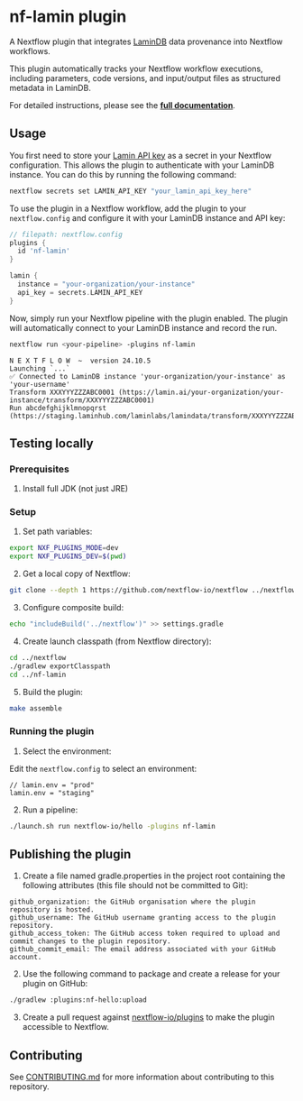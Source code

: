 # nf-lamin plugin

A Nextflow plugin that integrates [LaminDB](https://github.com/laminlabs/lamindb) data provenance into Nextflow workflows.

This plugin automatically tracks your Nextflow workflow executions, including parameters, code versions, and input/output files as structured metadata in LaminDB.

For detailed instructions, please see the [**full documentation**](https://docs.lamin.ai/nextflow).

## Usage

You first need to store your [Lamin API key](https://lamin.ai/settings) as a secret in your Nextflow configuration.
This allows the plugin to authenticate with your LaminDB instance.
You can do this by running the following command:

```bash
nextflow secrets set LAMIN_API_KEY "your_lamin_api_key_here"
```

To use the plugin in a Nextflow workflow, add the plugin to your `nextflow.config` and configure it with your LaminDB instance and API key:

```groovy
// filepath: nextflow.config
plugins {
  id 'nf-lamin'
}

lamin {
  instance = "your-organization/your-instance"
  api_key = secrets.LAMIN_API_KEY
}
```

Now, simply run your Nextflow pipeline with the plugin enabled.
The plugin will automatically connect to your LaminDB instance and record the run.

```bash
nextflow run <your-pipeline> -plugins nf-lamin
```

    N E X T F L O W  ~  version 24.10.5
    Launching `...`
    ✅ Connected to LaminDB instance 'your-organization/your-instance' as 'your-username'
    Transform XXXYYYZZZABC0001 (https://lamin.ai/your-organization/your-instance/transform/XXXYYYZZZABC0001)
    Run abcdefghijklmnopqrst (https://staging.laminhub.com/laminlabs/lamindata/transform/XXXYYYZZZABC0001/abcdefghijklmnopqrst)

## Testing locally

### Prerequisites

1. Install full JDK (not just JRE)

### Setup

1. Set path variables:

```bash
export NXF_PLUGINS_MODE=dev
export NXF_PLUGINS_DEV=$(pwd)
```

2. Get a local copy of Nextflow:

```bash
git clone --depth 1 https://github.com/nextflow-io/nextflow ../nextflow
```

3. Configure composite build:

```bash
echo "includeBuild('../nextflow')" >> settings.gradle
```

4. Create launch classpath (from Nextflow directory):

```bash
cd ../nextflow
./gradlew exportClasspath
cd ../nf-lamin
```

5. Build the plugin:

```bash
make assemble
```

### Running the plugin

1. Select the environment:

Edit the `nextflow.config` to select an environment:

```
// lamin.env = "prod"
lamin.env = "staging"
```

2. Run a pipeline:

```bash
./launch.sh run nextflow-io/hello -plugins nf-lamin
```

## Publishing the plugin

1. Create a file named gradle.properties in the project root containing the following attributes (this file should not be committed to Git):

```
github_organization: the GitHub organisation where the plugin repository is hosted.
github_username: The GitHub username granting access to the plugin repository.
github_access_token: The GitHub access token required to upload and commit changes to the plugin repository.
github_commit_email: The email address associated with your GitHub account.
```

2. Use the following command to package and create a release for your plugin on GitHub:

```bash
./gradlew :plugins:nf-hello:upload
```

3. Create a pull request against [nextflow-io/plugins](https://github.com/nextflow-io/plugins/blob/main/plugins.json) to make the plugin accessible to Nextflow.

## Contributing

See [CONTRIBUTING.md](CONTRIBUTING.md) for more information about contributing to this repository.
